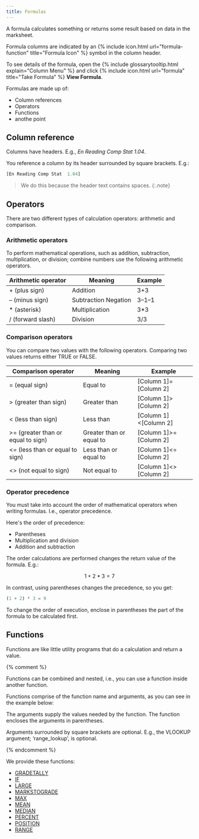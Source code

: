 ```yaml
---
title: Formulas
---
```


A formula calculates something or returns some result based on data in the marksheet.

Formula columns are indicated by an {% include icon.html url="formula-function" title="Formula Icon" %} symbol in the column header.

To see details of the formula, open the {% include glossarytooltip.html explain="Column Menu" %} and click {% include icon.html url="formula" title="Take Formula" %} **View Formula**.

Formulas are made up of: 

* Column references
* Operators
* Functions
* anothe point

## Column reference

Columns have headers. E.g., *En Reading Comp Stat  1.04*.

You reference a column by its header surrounded by square brackets. E.g.:

~~~ sql
[En Reading Comp Stat  1.04]
~~~

> We do this because the header text contains spaces.
{:.note}

## Operators

There are two different types of calculation operators: arithmetic and comparison.

### Arithmetic operators

To perform mathematical operations, such as addition, subtraction, multiplication, or division; combine numbers use the following arithmetic operators.

| Arithmetic operator | Meaning              | Example |
| ------------------- | -------------------- | ------- |
| + (plus sign)       | Addition             | 3+3     |
| – (minus sign)      | Subtraction Negation | 3–1–1   |
| * (asterisk)        | Multiplication       | 3*3     |
| / (forward slash)   | Division             | 3/3     |

### Comparison operators  

You can compare two values with the following operators. Comparing two values returns either TRUE or FALSE.

| Comparison operator                | Meaning                  | Example |
| ---------------------------------- | ------------------------ | ------- |
| = (equal sign)                     | Equal to                 | [Column 1]=[Column 2]   |
| > (greater than sign)              | Greater than             | [Column 1]>[Column 2]   |
| < (less than sign)                 | Less than                | [Column 1]<[Column 2]   |
| >= (greater than or equal to sign) | Greater than or equal to | [Column 1]>=[Column 2]  |
| <= (less than or equal to sign)    | Less than or equal to    | [Column 1]<=[Column 2]  |
| <> (not equal to sign)             | Not equal to             | [Column 1]<>[Column 2]  |

### Operator precedence

You must take into account the order of mathematical operators when writing formulas. I.e., operator precedence. 

Here's the order of precedence:

* Parentheses
* Multiplication and division
* Addition and subtraction

The order calculations are performed changes the return value of the formula. E.g.:

~~~ math
1 + 2 * 3 = 7
~~~

In contrast, using parentheses changes the precedence, so you get:

~~~ sql
(1 + 2) * 3 = 9
~~~

To change the order of execution, enclose in parentheses the part of the formula to be calculated first.



## Functions

Functions are like little utility programs that do a calculation and return a value.

{% comment %}

Functions can be combined and nested, i.e., you can use a function inside another function.

Functions comprise of the function name and arguments, as you can see in the example below:

The arguments supply the values needed by the function. The function encloses the arguments in parentheses.

Arguments surrounded by square brackets are optional. E.g., the VLOOKUP argument; ‘range_lookup’, is optional.

{% endcomment %}

We provide these functions:

* [GRADETALLY](functions/gradetally)
* [IF](functions/if)
* [LARGE](functions/large)
* [MARKSTOGRADE](functions/markstograde)
* [MAX](functions/max)
* [MEAN](functions/mean)
* [MEDIAN](functions/median)
* [PERCENT](functions/percentage)
* [POSITION](functions/position)
* [RANGE](functions/range)

